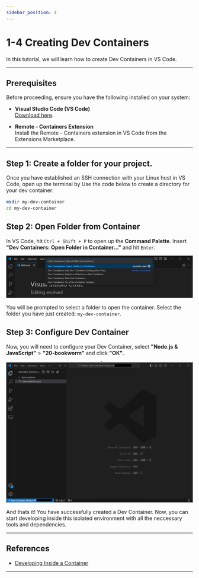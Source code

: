 ```yaml
---
sidebar_position: 4
---
```


# 1-4 Creating Dev Containers

In this tutorial, we will learn how to create Dev Containers in VS Code.

---

## Prerequisites

Before proceeding, ensure you have the following installed on your system:

- **Visual Studio Code (VS Code)**  
  [Download here](https://code.visualstudio.com/).

- **Remote - Containers Extension**  
  Install the Remote - Containers extension in VS Code from the Extensions Marketplace.

---

## Step 1: Create a folder for your project.

Once you have established an SSH connection with your Linux host in VS Code, open up the terminal by Use the code below to create a directory for your dev container:

```bash
mkdir my-dev-container
cd my-dev-container
```

## Step 2: Open Folder from Container

In VS Code, hit `Ctrl + Shift + P` to open up the **Command Palette**. Insert **"Dev Containers: Open Folder in Container..."** and hit `Enter`.

![VSCode0](./img/1-4-0.png)

You will be prompted to select a folder to open the container. Select the folder you have just created: `my-dev-container`. 

## Step 3: Configure Dev Container

Now, you will need to configure your Dev Container, select **"Node.js & JavaScript"** > **"20-bookworm"** and click **"OK"**.

![VSCode1](./img/1-4-1.png)

And thats it! You have successfully created a Dev Container. Now, you can start developing inside this isolated environment with all the neccessary tools and dependencies.

---

## References

- [Developing Inside a Container](https://code.visualstudio.com/docs/devcontainers/containers)

---
